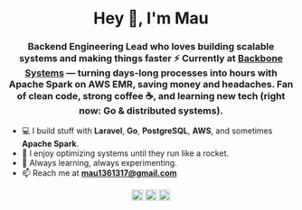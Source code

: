 <h1 align="center">Hey 👋, I'm Mau</h1>
<h3 align="center">
Backend Engineering Lead who loves building scalable systems and making things faster ⚡  
Currently at <a href="https://www.backbonesystems.io/" target="_blank">Backbone Systems</a> — turning days-long processes into hours with Apache Spark on AWS EMR, saving money and headaches.  
Fan of clean code, strong coffee ☕, and learning new tech (right now: Go & distributed systems).
</h3>

- 💻 I build stuff with **Laravel**, **Go**, **PostgreSQL**, **AWS**, and sometimes **Apache Spark**.  
- 🚀 I enjoy optimizing systems until they run like a rocket.  
- 🌱 Always learning, always experimenting.  
- 📫 Reach me at **mau1361317@gmail.com**  

<p align="center">
<a href="https://www.linkedin.com/in/mauriciofloresh" target="blank"><img align="center" src="https://cdn.jsdelivr.net/npm/simple-icons@3.0.1/icons/linkedin.svg" alt="linkedin" height="20" width="20" /></a>
<a href="https://instagram.com/mauricio_____h.java" target="blank"><img align="center" src="https://cdn.jsdelivr.net/npm/simple-icons@3.0.1/icons/instagram.svg" alt="instagram" height="20" width="20" /></a>
<a href="https://medium.com/@mau1361317" target="blank"><img align="center" src="https://cdn.jsdelivr.net/npm/simple-icons@3.0.1/icons/medium.svg" alt="medium" height="20" width="20" /></a>
</p>
